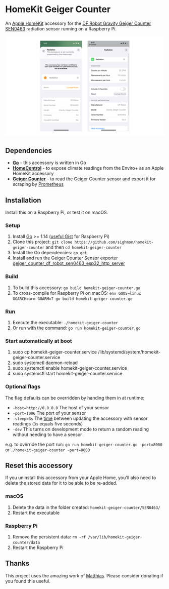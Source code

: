 # HomeKit Geiger Counter

An [Apple HomeKit](https://developer.apple.com/homekit/) accessory for the [DF Robot Gravity Geiger Counter SEN0463](https://www.dfrobot.com/product-2547.html) radiation sensor running on a Raspberry Pi.

![The accessory added to iOS](_images/homekit-geiger-counter.jpg)

## Dependencies

* [**Go**](http://golang.org/doc/install) - this accessory is written in Go
* [**HomeControl**](https://github.com/brutella/hc) - to expose climate readings from the Enviro+ as an Apple HomeKit accessory
* [**Geiger Counter**](https://github.com/sighmon/geiger_counter_df_robot_sen0463_esp32_http_server) - to read the Geiger Counter sensor and export it for scraping by [Prometheus](https://prometheus.io)

## Installation

Install this on a Raspberry Pi, or test it on macOS.

### Setup

1. Install [Go](http://golang.org/doc/install) >= 1.14 ([useful Gist](https://gist.github.com/pcgeek86/0206d688e6760fe4504ba405024e887c) for Raspberry Pi)
1. Clone this project: `git clone https://github.com/sighmon/homekit-geiger-counter` and then `cd homekit-geiger-counter`
1. Install the Go dependencies: `go get`
1. Install and run the Geiger Counter Sensor exporter [geiger_counter_df_robot_sen0463_esp32_http_server](https://github.com/sighmon/geiger_counter_df_robot_sen0463_esp32_http_server)

### Build

1. To build this accessory: `go build homekit-geiger-counter.go`
1. To cross-compile for Raspberry Pi on macOS: `env GOOS=linux GOARCH=arm GOARM=7 go build homekit-geiger-counter.go`

### Run

1. Execute the executable: `./homekit-geiger-counter`
1. Or run with the command: `go run homekit-geiger-counter.go`

### Start automatically at boot

1. sudo cp homekit-geiger-counter.service /lib/systemd/system/homekit-geiger-counter.service
2. sudo systemctl daemon-reload
3. sudo systemctl enable homekit-geiger-counter.service
4. sudo systemctl start homekit-geiger-counter.service

### Optional flags

The flag defaults can be overridden by handing them in at runtime:

* `-host=http://0.0.0.0` The host of your sensor
* `-port=1006` The port of your sensor
* `-sleep=3s` The [time](https://golang.org/pkg/time/#ParseDuration) between updating the accessory with sensor readings (`3s` equals five seconds)
* `-dev` This turns on development mode to return a random reading without needing to have a sensor

e.g. to override the port run: `go run homekit-geiger-counter.go -port=8000` or `./homekit-geiger-counter -port=8000`

## Reset this accessory

If you uninstall this accessory from your Apple Home, you'll also need to delete the stored data for it to be able to be re-added.

### macOS

1. Delete the data in the folder created: `homekit-geiger-counter/SEN0463/`
1. Restart the executable

### Raspberry Pi

1. Remove the persistent data: `rm -rf /var/lib/homekit-geiger-counter/data`
1. Restart the Raspberry Pi

## Thanks

This project uses the amazing work of [Matthias](https://github.com/brutella). Please consider donating if you found this useful.
